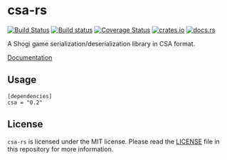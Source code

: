 # csa-rs

[![Build Status](https://travis-ci.org/nozaq/csa-rs.svg?branch=master)](https://travis-ci.org/nozaq/csa-rs)
[![Build status](https://ci.appveyor.com/api/projects/status/um3vnwl9q4btkw5d?svg=true)](https://ci.appveyor.com/project/nozaq/csa-rs)
[![Coverage Status](https://coveralls.io/repos/github/nozaq/csa-rs/badge.svg)](https://coveralls.io/github/nozaq/csa-rs)
[![crates.io](https://img.shields.io/crates/v/csa.svg)](https://crates.io/crates/csa)
[![docs.rs](https://docs.rs/csa/badge.svg)](https://docs.rs/csa)

A Shogi game serialization/deserialization library in CSA format.

[Documentation](https://nozaq.github.io/csa-rs)

## Usage

```
[dependencies]
csa = "0.2"
```

## License

`csa-rs` is licensed under the MIT license. Please read the [LICENSE](LICENSE) file in this repository for more information.
